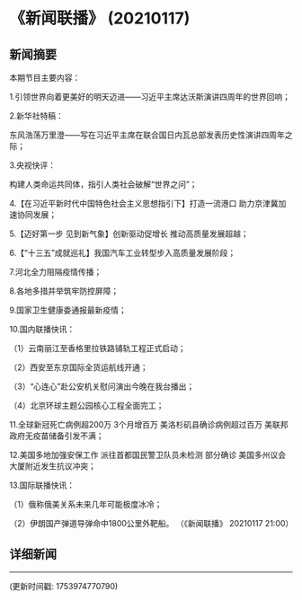 # 《新闻联播》 (20210117)

## 新闻摘要

本期节目主要内容：


1.引领世界向着更美好的明天迈进——习近平主席达沃斯演讲四周年的世界回响；


2.新华社特稿：

东风浩荡万里澄——写在习近平主席在联合国日内瓦总部发表历史性演讲四周年之际；


3.央视快评：

构建人类命运共同体，指引人类社会破解“世界之问”；


4.【在习近平新时代中国特色社会主义思想指引下】打造一流港口 助力京津冀加速协同发展；


5.【迈好第一步 见到新气象】创新驱动促增长 推动高质量发展超越；


6.【“十三五”成就巡礼】我国汽车工业转型步入高质量发展阶段；


7.河北全力阻隔疫情传播；


8.各地多措并举筑牢防控屏障；


9.国家卫生健康委通报最新疫情；


10.国内联播快讯：


（1）云南丽江至香格里拉铁路铺轨工程正式启动；


（2）西安至东京国际全货运航线开通；


（3）“心连心”赴公安机关慰问演出今晚在我台播出；


（4）北京环球主题公园核心工程全面完工；


11.全球新冠死亡病例超200万 3个月增百万 美洛杉矶县确诊病例超过百万 美联邦政府无疫苗储备引发不满；


12.美国多地加强安保工作 派往首都国民警卫队员未检测 部分确诊 美国多州议会大厦附近发生抗议冲突；


13.国际联播快讯：


（1）俄称俄美关系未来几年可能极度冰冷；


（2）伊朗国产弹道导弹命中1800公里外靶船。
（《新闻联播》 20210117 21:00）

## 详细新闻

---

(更新时间戳: 1753974770790)

